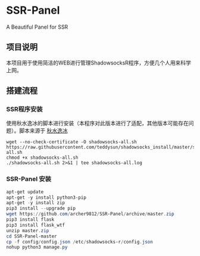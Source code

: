 # SSR-Panel
A Beautiful Panel for SSR

## 项目说明 ##
本项目用于使用简洁的WEB进行管理ShadowsocksR程序，方便几个人用来科学上网。

## 搭建流程 ##
### SSR程序安装 ###
使用秋水逸冰的脚本进行安装（本程序对此版本进行了适配，其他版本可能存在问题）。脚本来源于 [秋水逸冰](https://teddysun.com/486.html)
```Shell
wget --no-check-certificate -O shadowsocks-all.sh https://raw.githubusercontent.com/teddysun/shadowsocks_install/master/shadowsocks-all.sh
chmod +x shadowsocks-all.sh
./shadowsocks-all.sh 2>&1 | tee shadowsocks-all.log
```
### SSR-Panel 安装 ###
```PowerShell
apt-get update
apt-get -y install python3-pip
apt-get -y install zip
pip3 install --upgrade pip
wget https://github.com/archer9812/SSR-Panel/archive/master.zip
pip3 install flask
pip3 install flask_wtf
unzip master.zip
cd SSR-Panel-master
cp -f config/config.json /etc/shadowsocks-r/config.json
nohup python3 manage.py
```
